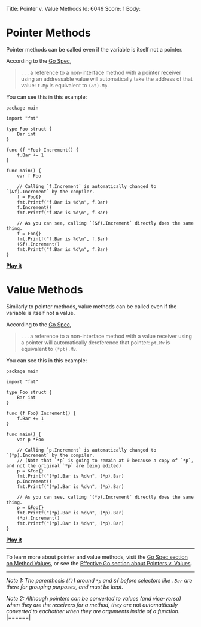 Title: Pointer v. Value Methods
Id: 6049
Score: 1
Body:
# Pointer Methods

Pointer methods can be called even if the variable is itself not a pointer.

According to the [Go Spec](https://golang.org/ref/spec#Method_values),

>  . . . a reference to a non-interface method with a pointer receiver using an addressable value will automatically take the address of that value: `t.Mp` is equivalent to `(&t).Mp`.

You can see this in this example:

```
package main

import "fmt"

type Foo struct {
    Bar int
}

func (f *Foo) Increment() {
    f.Bar += 1
}

func main() {
    var f Foo

    // Calling `f.Increment` is automatically changed to `(&f).Increment` by the compiler.
    f = Foo{}
    fmt.Printf("f.Bar is %d\n", f.Bar)
    f.Increment()
    fmt.Printf("f.Bar is %d\n", f.Bar)
    
    // As you can see, calling `(&f).Increment` directly does the same thing.
    f = Foo{}
    fmt.Printf("f.Bar is %d\n", f.Bar)
    (&f).Increment()
    fmt.Printf("f.Bar is %d\n", f.Bar)
}
```
**[Play it](https://play.golang.org/p/jlQLrSnH-E)**

# Value Methods

Similarly to pointer methods, value methods can be called even if the variable is itself not a value.

According to the [Go Spec](https://golang.org/ref/spec#Method_values),

>  . . . a reference to a non-interface method with a value receiver using a pointer will automatically dereference that pointer: `pt.Mv` is equivalent to `(*pt).Mv`.

You can see this in this example:

```
package main

import "fmt"

type Foo struct {
    Bar int
}

func (f Foo) Increment() {
    f.Bar += 1
}

func main() {
    var p *Foo

    // Calling `p.Increment` is automatically changed to `(*p).Increment` by the compiler.
    // (Note that `*p` is going to remain at 0 because a copy of `*p`, and not the original `*p` are being edited)
    p = &Foo{}
    fmt.Printf("(*p).Bar is %d\n", (*p).Bar)
    p.Increment()
    fmt.Printf("(*p).Bar is %d\n", (*p).Bar)
    
    // As you can see, calling `(*p).Increment` directly does the same thing.
    p = &Foo{}
    fmt.Printf("(*p).Bar is %d\n", (*p).Bar)
    (*p).Increment()
    fmt.Printf("(*p).Bar is %d\n", (*p).Bar)
}
```
**[Play it](https://play.golang.org/p/Efc0IVgzh8)**

----------

To learn more about pointer and value methods, visit the [Go Spec section on Method Values](https://golang.org/ref/spec#Method_values), or see the [Effective Go section about Pointers v. Values](https://golang.org/doc/effective_go.html#pointers_vs_values).

----------

_Note 1: The parenthesis (`()`) around `*p` and `&f` before selectors like `.Bar` are there for grouping purposes, and must be kept._

_Note 2: Although pointers can be converted to values (and vice-versa) when they are the receivers for a method, they are_ not _automattically converted to eachother when they are arguments inside of a function._
|======|
